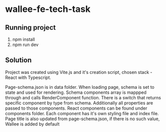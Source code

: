 # wallee-fe-tech-task

## Running project

1. npm install
2. npm run dev

## Solution

Project was created using Vite.js and it's creation script, chosen stack - React with Typescript.

Page-schema.json is in data folder. When loading page, schema is set to state and used for rendering. Schema components array is mappped through and calls RenderComponent function. There is a switch that returns specific component by type from schema. Additionally all properties are passed to those components.
React components can be found under components folder. Each component has it's own styling file and index file.
Page title is also updated from page-schema.json, if there is no such value, Wallee is added by default
